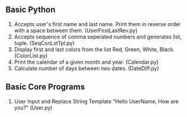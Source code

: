 ## Basic Python

1. Accepts user's first name and last name. Print them in reverse order with a space between them. (UserFirstLastRev.py)
2. Accepts sequence of comma seperated numbers and generates list, tuple. (SeqCsnLstTpl.py)
3. Display first and last colors from the list Red, Green, White, Black. (ColorList.py)
5. Print the calendar of a given month and year. (Calendar.py)
6. Calculate number of days between two dates. (DateDiff.py)

## Basic Core Programs

1. User Input and Replace String Template "Hello UserName, How are you?" (User.py)

